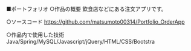■ポートフォリオ
○作品の概要
飲食店などにある注文アプリです。

○ソースコード
https://github.com/matsumoto00314/Portfolio_OrderApp

○作品内で使用した技術
Java/Spring/MySQL/Javascript/jQuery/HTML/CSS/Bootstra